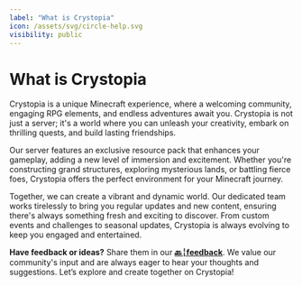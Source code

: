 ```yaml
---
label: "What is Crystopia"
icon: /assets/svg/circle-help.svg
visibility: public
---
```


# What is Crystopia

Crystopia is a unique Minecraft experience, where a welcoming community, engaging RPG elements, and endless adventures await you. Crystopia is not just a server; it's a world where you can unleash your creativity, embark on thrilling quests, and build lasting friendships. 

Our server features an exclusive resource pack that enhances your gameplay, adding a new level of immersion and excitement. Whether you're constructing grand structures, exploring mysterious lands, or battling fierce foes, Crystopia offers the perfect environment for your Minecraft journey. 

Together, we can create a vibrant and dynamic world. Our dedicated team works tirelessly to bring you regular updates and new content, ensuring there's always something fresh and exciting to discover. From custom events and challenges to seasonal updates, Crystopia is always evolving to keep you engaged and entertained. 

**Have feedback or ideas?** Share them in our **[⁠🔙╎feedback](https://discord.com/invite/zgZBWY3p2m)**. We value our community's input and are always eager to hear your thoughts and suggestions. Let’s explore and create together on Crystopia!